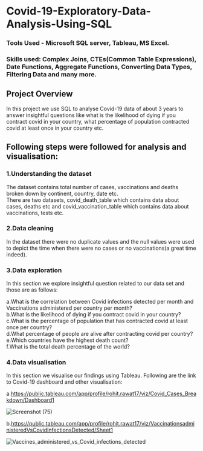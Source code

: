 # Covid-19-Exploratory-Data-Analysis-Using-SQL
  

### Tools Used - Microsoft SQL server, Tableau, MS Excel.
### Skills used: Complex Joins, CTEs(Common Table Expressions), Date Functions, Aggregate Functions, Converting Data Types, Filtering Data and many more.


## Project Overview
In this project we use SQL to analyse Covid-19 data of about 3 years to answer insightful questions like what is the likelihood of dying if you contract covid in your country, what percentage of population contracted covid at least once in your country etc.

## Following steps were followed for analysis and visualisation:

### 1.Understanding the dataset
The dataset contains total number of cases, vaccinations and deaths broken down by continent, country, date etc.  
There are two datasets, covid_death_table which contains data about cases, deaths etc and covid_vaccination_table which contains data about vaccinations, tests etc.

### 2.Data cleaning
In the dataset there were no duplicate values and the null values were used to depict the time when there were no cases or no vaccinations(a great time indeed).

### 3.Data exploration
In this section we explore insightful question related to our data set and those are as follows:

a.What is the correlation between Covid infections detected per month and Vaccinations administered per country per month?  
b.What is the likelihood of dying if you contract covid in your country?  
c.What is the percentage of population that has contracted covid at least once per country?  
d.What percentage of people are alive after contracting covid per country?  
e.Which countries have the highest death count?  
f.What is the total death percentage of the world?  


### 4.Data visualisation
In this section we visualise our findings using Tableau. Following are the link to Covid-19 dashboard and other visualisation:

a.https://public.tableau.com/app/profile/rohit.rawat17/viz/Covid_Cases_Breakdown/Dashboard1  

![Screenshot (75)](https://user-images.githubusercontent.com/105176764/208199759-ecd05a4a-e4a7-4940-b79f-b1bbdd79e8e1.png)

b.https://public.tableau.com/app/profile/rohit.rawat17/viz/VaccinationsadministeredVsCovidInfectionsDetected/Sheet1  

![Vaccines_administered_vs_Covid_infections_detected](https://user-images.githubusercontent.com/105176764/208199807-682adda3-3838-41cf-a28f-ed8d5532bf9f.png)

